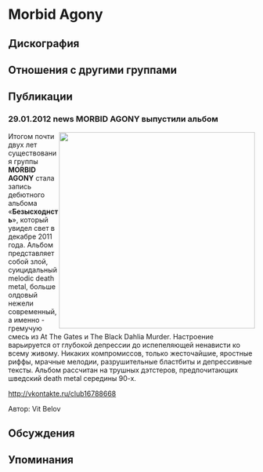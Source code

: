 # Morbid Agony



## Дискография


## Отношения с другими группами


## Публикации

### 29.01.2012 news MORBID AGONY выпустили альбом

<P><IMG height=400 alt="" hspace=0 src="/images/news_rus/2012.01/22849.jpg" width=400 align=right border=0>Итогом почти двух лет существования группы <STRONG>MORBID AGONY</STRONG> стала запись дебютного альбома&nbsp; «<STRONG>Безысходнсть</STRONG>», который увидел свет в декабре 2011 года. Альбом представляет собой злой,&nbsp; суицидальный melodic death metal, больше олдовый нежели современный, а именно - гремучую смесь из At The Gates и The Black Dahlia Murder. Настроение варьируется от глубокой депрессии до испепеляющей ненависти ко всему живому. Никаких компромиссов, только жесточайшие, яростные риффы, мрачные мелодии, разрушительные бластбиты и депрессивные тексты. Альбом рассчитан на трушных дэтстеров, предпочитающих шведский death metal середины 90-х.</P>
<P><A href="http://vkontakte.ru/club16788668">http://vkontakte.ru/club16788668</A> </P>
Автор: Vit Belov


## Обсуждения


## Упоминания

